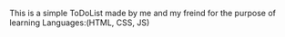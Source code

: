 This is a simple ToDoList made by me and my freind for the purpose of learning
Languages:(HTML, CSS, JS)
